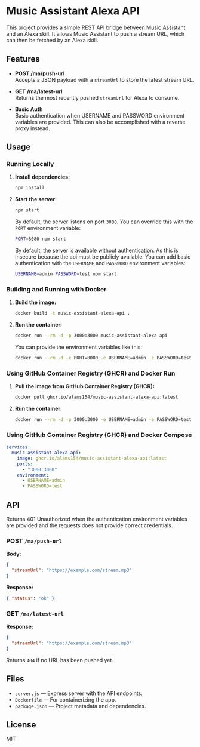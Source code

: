 # Music Assistant Alexa API

This project provides a simple REST API bridge between [Music Assistant](https://github.com/music-assistant) and an Alexa skill. It allows Music Assistant to push a stream URL, which can then be fetched by an Alexa skill.

## Features

- **POST /ma/push-url**  
  Accepts a JSON payload with a `streamUrl` to store the latest stream URL.

- **GET /ma/latest-url**  
  Returns the most recently pushed `streamUrl` for Alexa to consume.

- **Basic Auth**  
  Basic authentication when USERNAME and PASSWORD environment variables are provided. This can also be accomplished with a reverse proxy instead.

## Usage

### Running Locally

1. **Install dependencies:**

   ```sh
   npm install
   ```

2. **Start the server:**

   ```sh
   npm start
   ```

   By default, the server listens on port `3000`. You can override this with the `PORT` environment variable:

   ```sh
   PORT=8080 npm start
   ```

   By default, the server is available without authentication. As this is insecure because the api must be publicly available. You can add basic authentication with the `USERNAME` and `PASSWORD` environment variables:

   ```sh
   USERNAME=admin PASSWORD=test npm start
   ```

### Building and Running with Docker

1. **Build the image:**

   ```sh
   docker build -t music-assistant-alexa-api .
   ```

2. **Run the container:**

   ```sh
   docker run --rm -d -p 3000:3000 music-assistant-alexa-api
   ```

   You can provide the environment variables like this:

   ```sh
   docker run --rm -d -e PORT=8080 -e USERNAME=admin -e PASSWORD=test -p 8080:8080 music-assistant-alexa-api
   ```

### Using GitHub Container Registry (GHCR) and Docker Run

1. **Pull the image from GitHub Container Registry (GHCR):**

    ```sh
    docker pull ghcr.io/alams154/music-assistant-alexa-api:latest
    ```

2. **Run the container:**

    ```sh
    docker run --rm -d -p 3000:3000 -e USERNAME=admin -e PASSWORD=test ghcr.io/alams154/music-assistant-alexa-api:latest
    ```

### Using GitHub Container Registry (GHCR) and Docker Compose

```yaml
services:
  music-assistant-alexa-api:
    image: ghcr.io/alams154/music-assistant-alexa-api:latest
    ports:
      - "3000:3000"
    environment:
      - USERNAME=admin
      - PASSWORD=test
```

## API

Returns 401 Unauthorized when the authentication environment variables are provided and the requests does not provide  correct credentials.

### POST `/ma/push-url`

**Body:**

```json
{
  "streamUrl": "https://example.com/stream.mp3"
}
```

**Response:**

```json
{ "status": "ok" }
```

### GET `/ma/latest-url`

**Response:**

```json
{
  "streamUrl": "https://example.com/stream.mp3"
}
```

Returns `404` if no URL has been pushed yet.

## Files

- `server.js` — Express server with the API endpoints.
- `Dockerfile` — For containerizing the app.
- `package.json` — Project metadata and dependencies.

## License

MIT
